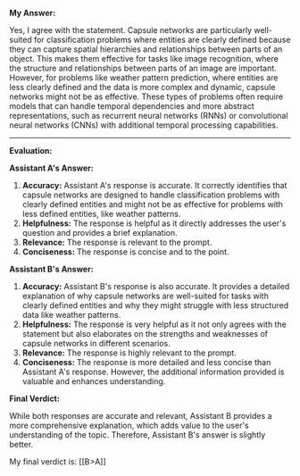 
**My Answer:**

Yes, I agree with the statement. Capsule networks are particularly well-suited for classification problems where entities are clearly defined because they can capture spatial hierarchies and relationships between parts of an object. This makes them effective for tasks like image recognition, where the structure and relationships between parts of an image are important. However, for problems like weather pattern prediction, where entities are less clearly defined and the data is more complex and dynamic, capsule networks might not be as effective. These types of problems often require models that can handle temporal dependencies and more abstract representations, such as recurrent neural networks (RNNs) or convolutional neural networks (CNNs) with additional temporal processing capabilities.

---

**Evaluation:**

**Assistant A's Answer:**

1. **Accuracy:** Assistant A's response is accurate. It correctly identifies that capsule networks are designed to handle classification problems with clearly defined entities and might not be as effective for problems with less defined entities, like weather patterns.
2. **Helpfulness:** The response is helpful as it directly addresses the user's question and provides a brief explanation.
3. **Relevance:** The response is relevant to the prompt.
4. **Conciseness:** The response is concise and to the point.

**Assistant B's Answer:**

1. **Accuracy:** Assistant B's response is also accurate. It provides a detailed explanation of why capsule networks are well-suited for tasks with clearly defined entities and why they might struggle with less structured data like weather patterns.
2. **Helpfulness:** The response is very helpful as it not only agrees with the statement but also elaborates on the strengths and weaknesses of capsule networks in different scenarios.
3. **Relevance:** The response is highly relevant to the prompt.
4. **Conciseness:** The response is more detailed and less concise than Assistant A's response. However, the additional information provided is valuable and enhances understanding.

**Final Verdict:**

While both responses are accurate and relevant, Assistant B provides a more comprehensive explanation, which adds value to the user's understanding of the topic. Therefore, Assistant B's answer is slightly better.

My final verdict is: [[B>A]]